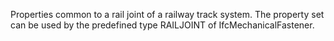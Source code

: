 Properties common to a rail joint of a railway track system.  The property set can be used by the predefined type RAILJOINT of IfcMechanicalFastener.
